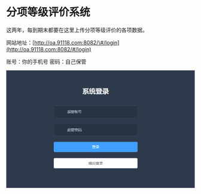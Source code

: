 # 分项等级评价系统

这两年，每到期末都要在这里上传分项等级评价的各项数据。

网站地址：[http://oa.91118.com:8082/\#/login](http://oa.91118.com:8082/#/login)

账号：你的手机号   密码：自己保管

![](/assets/fenxiangpj.png)

